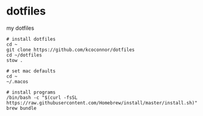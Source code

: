 # dotfiles
my dotfiles

    # install dotfiles
    cd ~
    git clone https://github.com/kcoconnor/dotfiles
    cd ~/dotfiles
    stow .

    # set mac defaults
    cd ~
    ~/.macos

    # install programs
    /bin/bash -c "$(curl -fsSL https://raw.githubusercontent.com/Homebrew/install/master/install.sh)"
    brew bundle

